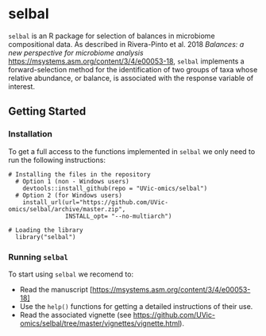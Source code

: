 # selbal


 `selbal` is an R package for selection of balances in microbiome compositional data. As described in Rivera-Pinto et al. 2018 _Balances:  a new perspective for microbiome analysis_ https://msystems.asm.org/content/3/4/e00053-18, `selbal` implements a forward-selection method for the identification of two groups of taxa whose relative abundance, or balance, is associated with the response variable of interest.

## Getting Started


### Installation

To get a full access to the functions implemented in `selbal` we only need to run 
the following instructions:

```
# Installing the files in the repository
  # Option 1 (non - Windows users)
    devtools::install_github(repo = "UVic-omics/selbal")
  # Option 2 (for Windows users)
    install_url(url="https://github.com/UVic-omics/selbal/archive/master.zip", 
                INSTALL_opt= "--no-multiarch")
    
# Loading the library
  library("selbal")
```

### Running `selbal`

To start using `selbal` we recomend to:

- Read the manuscript [https://msystems.asm.org/content/3/4/e00053-18]
- Use the `help()` functions for getting a detailed instructions of their
  use.
- Read the associated vignette (see https://github.com/UVic-omics/selbal/tree/master/vignettes/vignette.html).






